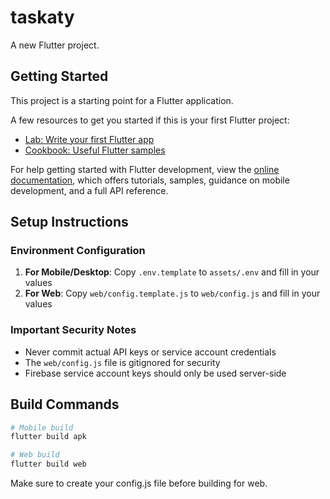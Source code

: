 # taskaty

A new Flutter project.

## Getting Started

This project is a starting point for a Flutter application.

A few resources to get you started if this is your first Flutter project:

- [Lab: Write your first Flutter app](https://docs.flutter.dev/get-started/codelab)
- [Cookbook: Useful Flutter samples](https://docs.flutter.dev/cookbook)

For help getting started with Flutter development, view the
[online documentation](https://docs.flutter.dev/), which offers tutorials,
samples, guidance on mobile development, and a full API reference.

## Setup Instructions

### Environment Configuration

1. **For Mobile/Desktop**: Copy `.env.template` to `assets/.env` and fill in your values
2. **For Web**: Copy `web/config.template.js` to `web/config.js` and fill in your values

### Important Security Notes

- Never commit actual API keys or service account credentials
- The `web/config.js` file is gitignored for security
- Firebase service account keys should only be used server-side

## Build Commands

```bash
# Mobile build
flutter build apk

# Web build  
flutter build web
```

Make sure to create your config.js file before building for web.
